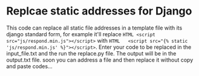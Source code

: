 # Replcae static addresses for Django
This code can replace all static file addresses in a template file with its django standard form, for example it'll replace ```HTML <script src="js/respond.min.js"></script>``` with ```HTML 	<script src="{% static 'js/respond.min.js' %}"></script>```.
Enter your code to be replaced in the input_file.txt and the run the replace.py file. The output will be in the output.txt file.
soon you can address a file and then replace it without copy and paste codes...
